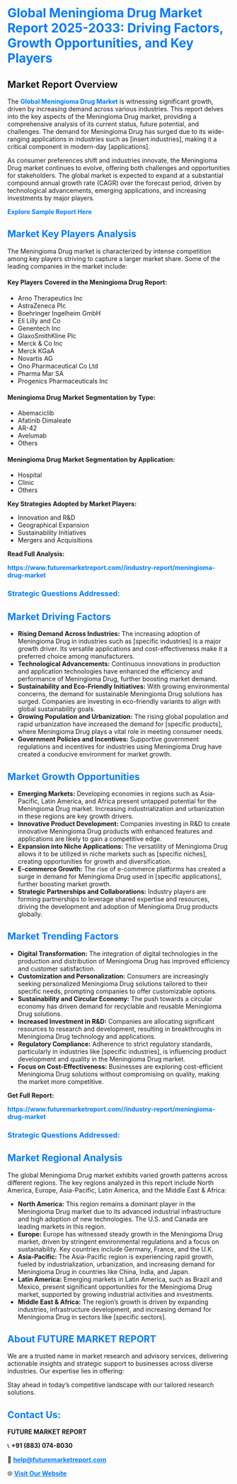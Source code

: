 <h1 style="color: #007BFF;">Global Meningioma Drug Market Report 2025-2033: Driving Factors, Growth Opportunities, and Key Players</h1>

<section id="overview">
<h2>Market Report Overview</h2>
<p>The <a href="https://www.futuremarketreport.com//industry-report/meningioma-drug-market" style="color: #007BFF; text-decoration: none;"><strong>Global Meningioma Drug Market</strong></a> is witnessing significant growth, driven by increasing demand across various industries. This report delves into the key aspects of the Meningioma Drug market, providing a comprehensive analysis of its current status, future potential, and challenges. The demand for Meningioma Drug has surged due to its wide-ranging applications in industries such as [insert industries], making it a critical component in modern-day [applications].</p>
<p>As consumer preferences shift and industries innovate, the Meningioma Drug market continues to evolve, offering both challenges and opportunities for stakeholders. The global market is expected to expand at a substantial compound annual growth rate (CAGR) over the forecast period, driven by technological advancements, emerging applications, and increasing investments by major players.</p>
</section>

<section id="overview">
<p><a href="https://www.futuremarketreport.com//request-sample/reportId=54497" style="color: #007BFF; text-decoration: none;"><strong>Explore Sample Report Here</strong></a></p>
</section>

<section id="key-players">
<h2 style="color: #007BFF;">Market Key Players Analysis</h2>
<p>The Meningioma Drug market is characterized by intense competition among key players striving to capture a larger market share. Some of the leading companies in the market include:</p>
<h4>Key Players Covered in the Meningioma Drug Report:</h4>
<ul><li>Arno Therapeutics Inc</li><li>AstraZeneca Plc</li><li>Boehringer Ingelheim GmbH</li><li>Eli Lilly and Co</li><li>Genentech Inc</li><li>GlaxoSmithKline Plc</li><li>Merck &amp; Co Inc</li><li>Merck KGaA</li><li>Novartis AG</li><li>Ono Pharmaceutical Co Ltd</li><li>Pharma Mar SA</li><li>Progenics Pharmaceuticals Inc</li></ul>
<h4>Meningioma Drug Market Segmentation by Type:</h4>
<ul><li>Abemaciclib</li><li>Afatinib Dimaleate</li><li>AR-42</li><li>Avelumab</li><li>Others</li></ul>

<h4>Meningioma Drug Market Segmentation by Application:</h4>
<ul><li>Hospital</li><li>Clinic</li><li>Others</li></ul>
<p><strong>Key Strategies Adopted by Market Players:</strong></p>
<ul>
<li>Innovation and R&D</li>
<li>Geographical Expansion</li>
<li>Sustainability Initiatives</li>
<li>Mergers and Acquisitions</li>
</ul>
</section>

<section>
<p><strong>Read Full Analysis: </strong></p><a href="https://www.futuremarketreport.com//industry-report/meningioma-drug-market" style="color: #007BFF; text-decoration: none;"><strong>https://www.futuremarketreport.com//industry-report/meningioma-drug-market</strong></a>
<h3 style="color: #007BFF;">Strategic Questions Addressed:</h3>
</section>

<section id="driving-factors">
<h2 style="color: #007BFF;">Market Driving Factors</h2>
<ul>
<li><strong>Rising Demand Across Industries:</strong> The increasing adoption of Meningioma Drug in industries such as [specific industries] is a major growth driver. Its versatile applications and cost-effectiveness make it a preferred choice among manufacturers.</li>
<li><strong>Technological Advancements:</strong> Continuous innovations in production and application technologies have enhanced the efficiency and performance of Meningioma Drug, further boosting market demand.</li>
<li><strong>Sustainability and Eco-Friendly Initiatives:</strong> With growing environmental concerns, the demand for sustainable Meningioma Drug solutions has surged. Companies are investing in eco-friendly variants to align with global sustainability goals.</li>
<li><strong>Growing Population and Urbanization:</strong> The rising global population and rapid urbanization have increased the demand for [specific products], where Meningioma Drug plays a vital role in meeting consumer needs.</li>
<li><strong>Government Policies and Incentives:</strong> Supportive government regulations and incentives for industries using Meningioma Drug have created a conducive environment for market growth.</li>
</ul>
</section>

<section id="growth-opportunities">
<h2 style="color: #007BFF;">Market Growth Opportunities</h2>
<ul>
<li><strong>Emerging Markets:</strong> Developing economies in regions such as Asia-Pacific, Latin America, and Africa present untapped potential for the Meningioma Drug market. Increasing industrialization and urbanization in these regions are key growth drivers.</li>
<li><strong>Innovative Product Development:</strong> Companies investing in R&D to create innovative Meningioma Drug products with enhanced features and applications are likely to gain a competitive edge.</li>
<li><strong>Expansion into Niche Applications:</strong> The versatility of Meningioma Drug allows it to be utilized in niche markets such as [specific niches], creating opportunities for growth and diversification.</li>
<li><strong>E-commerce Growth:</strong> The rise of e-commerce platforms has created a surge in demand for Meningioma Drug used in [specific applications], further boosting market growth.</li>
<li><strong>Strategic Partnerships and Collaborations:</strong> Industry players are forming partnerships to leverage shared expertise and resources, driving the development and adoption of Meningioma Drug products globally.</li>
</ul>
</section>

<section id="trending-factors">
<h2 style="color: #007BFF;">Market Trending Factors</h2>
<ul>
<li><strong>Digital Transformation:</strong> The integration of digital technologies in the production and distribution of Meningioma Drug has improved efficiency and customer satisfaction.</li>
<li><strong>Customization and Personalization:</strong> Consumers are increasingly seeking personalized Meningioma Drug solutions tailored to their specific needs, prompting companies to offer customizable options.</li>
<li><strong>Sustainability and Circular Economy:</strong> The push towards a circular economy has driven demand for recyclable and reusable Meningioma Drug solutions.</li>
<li><strong>Increased Investment in R&D:</strong> Companies are allocating significant resources to research and development, resulting in breakthroughs in Meningioma Drug technology and applications.</li>
<li><strong>Regulatory Compliance:</strong> Adherence to strict regulatory standards, particularly in industries like [specific industries], is influencing product development and quality in the Meningioma Drug market.</li>
<li><strong>Focus on Cost-Effectiveness:</strong> Businesses are exploring cost-efficient Meningioma Drug solutions without compromising on quality, making the market more competitive.</li>
</ul>
</section>

<section>
<p><strong>Get Full Report: </strong></p><a href="https://www.futuremarketreport.com//industry-report/meningioma-drug-market" style="color: #007BFF; text-decoration: none;"><strong>https://www.futuremarketreport.com//industry-report/meningioma-drug-market</strong></a>
<h3 style="color: #007BFF;">Strategic Questions Addressed:</h3>
</section>


<section id="regional-analysis">
<h2 style="color: #007BFF;">Market Regional Analysis</h2>
<p>The global Meningioma Drug market exhibits varied growth patterns across different regions. The key regions analyzed in this report include North America, Europe, Asia-Pacific, Latin America, and the Middle East & Africa:</p>
<ul>
<li><strong>North America:</strong> This region remains a dominant player in the Meningioma Drug market due to its advanced industrial infrastructure and high adoption of new technologies. The U.S. and Canada are leading markets in this region.</li>
<li><strong>Europe:</strong> Europe has witnessed steady growth in the Meningioma Drug market, driven by stringent environmental regulations and a focus on sustainability. Key countries include Germany, France, and the U.K.</li>
<li><strong>Asia-Pacific:</strong> The Asia-Pacific region is experiencing rapid growth, fueled by industrialization, urbanization, and increasing demand for Meningioma Drug in countries like China, India, and Japan.</li>
<li><strong>Latin America:</strong> Emerging markets in Latin America, such as Brazil and Mexico, present significant opportunities for the Meningioma Drug market, supported by growing industrial activities and investments.</li>
<li><strong>Middle East & Africa:</strong> The region’s growth is driven by expanding industries, infrastructure development, and increasing demand for Meningioma Drug in sectors like [specific sectors].</li>
</ul>
</section>

<footer>
<h2 style="color: #007BFF;">About FUTURE MARKET REPORT</h2>
<p>We are a trusted name in market research and advisory services, delivering actionable insights and strategic support to businesses across diverse industries. Our expertise lies in offering:</p>

<p>Stay ahead in today’s competitive landscape with our tailored research solutions.</p>

<h2 style="color: #007BFF;">Contact Us:</h2>
<p><strong>FUTURE MARKET REPORT</strong></p>
<p>📞 <strong>+91 (883) 074-8030</strong></p>
<p>📧 <strong><a href="mailto:help@futuremarketreport.com" style="color: #007BFF;">help@futuremarketreport.com</a></strong></p>
<p>🌐 <strong><a href="https://www.futuremarketreport.com/" style="color: #007BFF;">Visit Our Website</a></strong></p>
</footer>